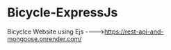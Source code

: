 # <h1>Bicycle-ExpressJs</h1>

Bicyclce Website using Ejs ---->https://rest-api-and-mongoose.onrender.com/

